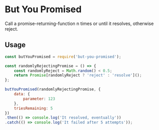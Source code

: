 # But You Promised

Call a promise-returning-function n times or until it resolves, otherwise reject.

## Usage

```js
const butYouPromised = require('but-you-promised');

const randomlyRejectingPromise = () => {
	const randomlyReject = Math.random() < 0.5;
	return Promise[randomlyReject ? 'reject' : 'resolve']();
};

butYouPromised(randomlyRejectingPromise, {
	data: {
		parameter: 123
	},
	triesRemaining: 5
}) 
.then(() => console.log('It resolved, eventually'))
.catch(() => console.log('It failed after 5 attempts'));
```

